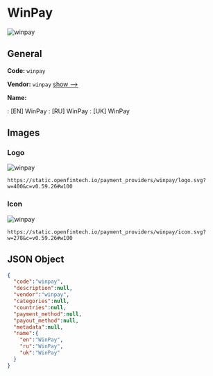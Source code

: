 
# WinPay 
![winpay](https://static.openfintech.io/payment_providers/winpay/logo.svg?w=400&c=v0.59.26#w100)  

## General 
 
**Code:** `winpay` 
 
**Vendor:** `winpay` [show -->](/vendors/winpay/) 
 
**Name:** 
 
:	[EN] WinPay 
:	[RU] WinPay 
:	[UK] WinPay 
 

## Images 

### Logo 
 
![winpay](https://static.openfintech.io/payment_providers/winpay/logo.svg?w=400&c=v0.59.26#w100)  

```
https://static.openfintech.io/payment_providers/winpay/logo.svg?w=400&c=v0.59.26#w100
```  

### Icon 
 
![winpay](https://static.openfintech.io/payment_providers/winpay/icon.svg?w=278&c=v0.59.26#w100)  

```
https://static.openfintech.io/payment_providers/winpay/icon.svg?w=278&c=v0.59.26#w100
```  

## JSON Object 

```json
{
  "code":"winpay",
  "description":null,
  "vendor":"winpay",
  "categories":null,
  "countries":null,
  "payment_method":null,
  "payout_method":null,
  "metadata":null,
  "name":{
    "en":"WinPay",
    "ru":"WinPay",
    "uk":"WinPay"
  }
}
```  
